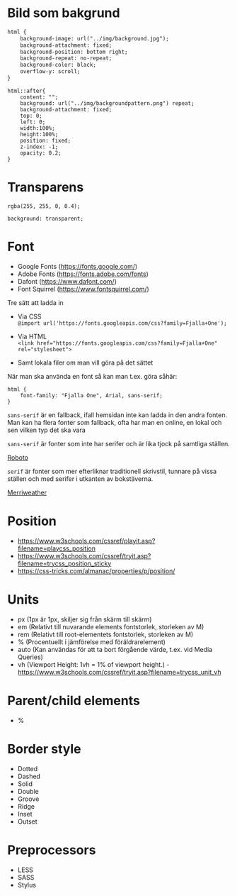 # Bild som bakgrund

```html
html {
    background-image: url("../img/background.jpg");
    background-attachment: fixed;
    background-position: bottom right;
    background-repeat: no-repeat;
    background-color: black;
    overflow-y: scroll;
}
```

```
html::after{
    content: "";
    background: url("../img/backgroundpattern.png") repeat;
    background-attachment: fixed;
    top: 0;
    left: 0;
    width:100%;
    height:100%;
    position: fixed;
    z-index: -1;
    opacity: 0.2;
}
```

# Transparens

`rgba(255, 255, 0, 0.4);`

`background: transparent;`

# Font

* Google Fonts (https://fonts.google.com/)
* Adobe Fonts (https://fonts.adobe.com/fonts)
* Dafont (https://www.dafont.com/)
* Font Squirrel (https://www.fontsquirrel.com/)

Tre sätt att ladda in

* Via CSS <br>`@import url('https://fonts.googleapis.com/css?family=Fjalla+One');`
* Via HTML <br>`<link href="https://fonts.googleapis.com/css?family=Fjalla+One" rel="stylesheet">`

* Samt lokala filer om man vill göra på det sättet

När man ska använda en font så kan man t.ex. göra såhär:

```
html {
    font-family: "Fjalla One", Arial, sans-serif;
}
```

`sans-serif` är en fallback, ifall hemsidan inte kan ladda in den andra fonten. Man kan ha flera fonter som fallback, ofta har man en online, en lokal och sen vilken typ det ska vara

`sans-serif` är fonter som inte har serifer och är lika tjock på samtliga ställen.

[Roboto](https://fonts.google.com/specimen/Roboto)

`serif` är fonter som mer efterliknar traditionell skrivstil, tunnare på vissa ställen och med serifer i utkanten av bokstäverna.

[Merriweather](https://fonts.google.com/specimen/Merriweather)

# Position

* https://www.w3schools.com/cssref/playit.asp?filename=playcss_position
* https://www.w3schools.com/cssref/tryit.asp?filename=trycss_position_sticky
* https://css-tricks.com/almanac/properties/p/position/

# Units

* px (1px är 1px, skiljer sig från skärm till skärm)
* em (Relativt till nuvarande elements fontstorlek, storleken av M)
* rem (Relativt till root-elementets fontstorlek, storleken av M)
* % (Procentuellt i jämförelse med föräldrarelement)
* auto (Kan användas för att ta bort förgående värde, t.ex. vid Media Queries)
* vh (Viewport Height: 1vh = 1% of viewport height.) - https://www.w3schools.com/cssref/tryit.asp?filename=trycss_unit_vh

# Parent/child elements

* %

# Border style

* Dotted
* Dashed
* Solid
* Double
* Groove
* Ridge
* Inset
* Outset

# Preprocessors

* LESS
* SASS
* Stylus